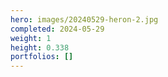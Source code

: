 ```yaml
---
hero: images/20240529-heron-2.jpg
completed: 2024-05-29
weight: 1
height: 0.338
portfolios: []
---
```

